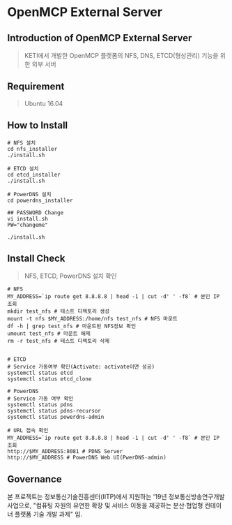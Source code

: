 # OpenMCP External Server

## Introduction of OpenMCP External Server

> KETI에서 개발한 OpenMCP 플랫폼의 NFS, DNS, ETCD(형상관리) 기능을 위한 외부 서버

## Requirement
> Ubuntu 16.04 


## How to Install
```
# NFS 설치
cd nfs_installer
./install.sh

# ETCD 설치
cd etcd_installer
./install.sh

# PowerDNS 설치
cd powerdns_installer

## PASSWORD Change
vi install.sh 
PW="changeme"

./install.sh
```

## Install Check

> NFS, ETCD, PowerDNS 설치 확인
```
# NFS
MY_ADDRESS=`ip route get 8.8.8.8 | head -1 | cut -d' ' -f8` # 본인 IP 조회
mkdir test_nfs # 테스트 디렉토리 생성
mount -t nfs $MY_ADDRESS:/home/nfs test_nfs # NFS 마운트
df -h | grep test_nfs # 마운트된 NFS정보 확인
umount test_nfs # 마운트 해제
rm -r test_nfs # 테스트 디렉토리 삭제


# ETCD
# Service 가동여부 확인(Activate: activate이면 성공)
systemctl status etcd
systemctl status etcd_clone

# PowerDNS
# Service 가동 여부 확인
systemctl status pdns
systemctl status pdns-recursor
systemctl status powerdns-admin

# URL 접속 확인
MY_ADDRESS=`ip route get 8.8.8.8 | head -1 | cut -d' ' -f8` # 본인 IP 조회
http://$MY_ADDRESS:8081 # PDNS Server
http://$MY_ADDRESS # PowerDNS Web UI(PwerDNS-admin)

```

## Governance

본 프로젝트는 정보통신기술진흥센터(IITP)에서 지원하는 '19년 정보통신방송연구개발사업으로, "컴퓨팅 자원의 유연한 확장 및 서비스 이동을 제공하는 분산·협업형 컨테이너 플랫폼 기술 개발 과제" 임.
